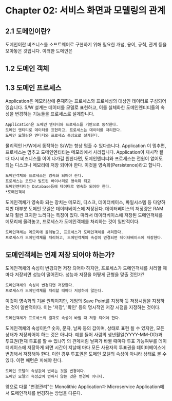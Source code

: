 # Chapter 02: 서비스 화면과 모델링의 관계

## 2.1 도메인이란?
 
 도메인이란 비즈니스를 소프트웨어로 구현하기 위해 필요한 개념, 용어, 규칙, 관계 등을 모아놓은 것입니다. 이러한 도메인은

## 1.2 도메인 객체



## 1.3 도메인 프로세스



 Application은 메모리상에 존재하는 프로세스와 프로세싱의 대상인 데이터로 구성되어 있습니다.
S/W 설계는 데이터를 모델로 표현하고, 이를 실체화한 도메인엔티티들의 속성을 변경하는 기능들을 프로세스로 설계합니다.

    Application은 도메인 엔티티와 프로세스를 기반으로 동작한다.
    도메인 엔티티로 데이터를 표현하고, 프로세스는 데이터를 처리한다.
    도메인 모델링은 엔티티와 프로세스 중심으로 설계한다.

 물리적인 H/W에서 동작하는 S/W는 항상 멈출 수 있다습니다. Application 이 멈추면, 프로세스는 멈추고 도메인엔티티는 메모리에서 사라집니다.
 Application이 재시작 될 때 다시 비즈니스를 이어 나가길 원한다면, 도메인엔티티와 프로세스는 전원이 없어도 되는 디스크나 메모리에 저장 되어야 한다.
이것을 영속화(Persistence)라고 합니다.

    도메인객체와 프로세스는 영속화 되어야 한다.
    프로세스는 코드나 빌드된 바이너리로 영속화 되고
    도메인엔티티는 Database등에 데이터로 영속화 되어야 한다. 
    *도메인객체

도메인객체가 영속화 되는 장치는 메모리, 디스크, 데이터베이스, 파일시스템 등 다양하지만 대부분 도메인 모델은 데이터베이스에 저장된다.
데이터베이스의 저장량은 RAM보다 훨씬 크지만 느리다는 특징이 있다. 따라서 데이터베이스에 저장된 도메인객체를 메모리에 올려놓고, 프로세스가 도메인객체를 처리하는 것이 일반적이다.

    도메인객체는 메모리에 올려놓고, 프로세스가 도메인객체를 처리한다.
    프로세스가 도메인객체를 처리하고, 도메인객체의 속성이 변경되면 데이터베이스에 저장한다.


## 도메인객체는 언제 저장 되어야 하는가?

  도메인객체의 속성이 변경되면 저장 되어야 하지만, 프로세스가 도메인객체를 처리할 때마다 저장되면 성능이 떨어진다. 성능과 저장을 어떻게 균형을 맞출 것인가?

    도메인객체의 속성이 변경되면 저장한다.
    프로세스가 도메인객체를 처리할 때마다 저장하지 않는다.

  이것이 영속화의 기본 원칙이지만, 게임의 Save Point를 지정하 듯 저장시점을 지정하는 것이 일반적이다. 이는 '저장', '확인' 등의 명시적인 저장 시점을 지정하는 것이다.


    도메인객체가 프로세스의 결과로 속성이 바뀔 때 저장 되어야 한다.

도메인객체의 속성이란? 숫자, 문자, 날짜 등의 값이며, 상태로 표현 될 수 있지만, 모든 상태가 저장되어야 하는 것은 아니다.
예를 들어 사람의 생년월일(YYYY-MM-DD)과 투표권(현재 투표를 할 수 있냐?) 의 관계처럼 날짜가 바뀔 때마다 투표 가능여부를 데이터베이스에 저장하게 되면 시간이 지날때 마다 모든 사용자의 투표권을 데이터베이스에 변경해서 저장해야 한다.
이런 경우 투표권은 도메인 모델의 속성이 아니라 상태로 볼 수 있다. 이런 패턴은 피해야 한다.

    도메인 모델의 속성값이 변하는 것을 변경이다.
    도메인 모델의 속성값이 변하지 않는 것은 변경이 아니다.


앞으로 다룰 "변경관리"는 Monolithic Application과 Microservice Application에서 도메인객체를 변경하는 방법을 다룬다.



